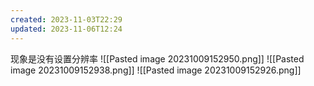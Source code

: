 ```yaml
---
created: 2023-11-03T22:29
updated: 2023-11-06T12:24
---
```

现象是没有设置分辨率
![[Pasted image 20231009152950.png]]
![[Pasted image 20231009152938.png]]
![[Pasted image 20231009152926.png]]
